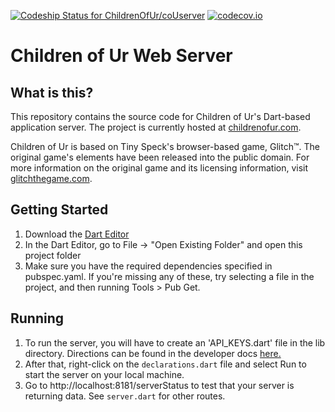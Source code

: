 [ ![Codeship Status for ChildrenOfUr/coUserver](https://www.codeship.io/projects/161f1540-0eea-0132-5580-469557c864a2/status)](https://www.codeship.io/projects/32531) [![codecov.io](https://codecov.io/github/ChildrenOfUr/coUserver/coverage.svg?branch=dev)](https://codecov.io/github/ChildrenOfUr/coUserver?branch=dev)

# Children of Ur Web Server

## What is this?
This repository contains the source code for Children of Ur's Dart-based application server.
The project is currently hosted at <a href="http://childrenofur.com" target="_blank">childrenofur.com</a>.

Children of Ur is based on Tiny Speck's browser-based game, Glitch™. The original game's elements have been released into the public domain.
For more information on the original game and its licensing information, visit <a href="http://www.glitchthegame.com" target="_blank">glitchthegame.com</a>.

## Getting Started
1. Download the <a href="https://www.dartlang.org/">Dart Editor</a>
2. In the Dart Editor, go to File -> "Open Existing Folder" and open this project folder
3. Make sure you have the required dependencies specified in pubspec.yaml. If you're missing
any of these, try selecting a file in the project, and then running Tools > Pub Get.

## Running
1. To run the server, you will have to create an 'API_KEYS.dart' file in the lib directory.
Directions can be found in the developer docs 
<a href="https://github.com/ChildrenOfUr/coUclient/blob/master/doc/api.md" target="_blank">here.</a>
2. After that, right-click on the `declarations.dart` file and select Run to start the server on your
local machine.
3. Go to http://localhost:8181/serverStatus to test that your server is returning data. See `server.dart`
for other routes.
